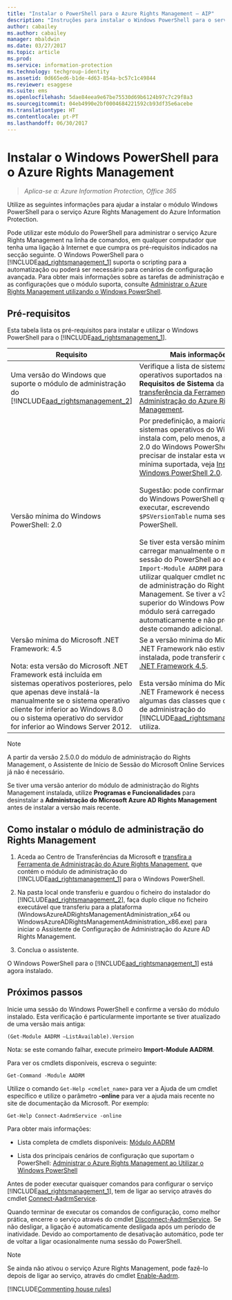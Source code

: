 ```yaml
---
title: "Instalar o PowerShell para o Azure Rights Management – AIP"
description: "Instruções para instalar o Windows PowerShell para o serviço Azure Rights Management do Azure Information Protection. O nome deste módulo é AADRM."
author: cabailey
ms.author: cabailey
manager: mbaldwin
ms.date: 03/27/2017
ms.topic: article
ms.prod: 
ms.service: information-protection
ms.technology: techgroup-identity
ms.assetid: 0d665ed6-b1de-4d63-854a-bc57c1c49844
ms.reviewer: esaggese
ms.suite: ems
ms.openlocfilehash: 5dae84eea9e67be75530d69b6124b97c7c29f8a3
ms.sourcegitcommit: 04eb4990e2bf0004684221592cb93df35e6acebe
ms.translationtype: HT
ms.contentlocale: pt-PT
ms.lasthandoff: 06/30/2017
---
```

# <a name="installing-windows-powershell-for-azure-rights-management"></a>Instalar o Windows PowerShell para o Azure Rights Management

>*Aplica-se a: Azure Information Protection, Office 365*

Utilize as seguintes informações para ajudar a instalar o módulo Windows PowerShell para o serviço Azure Rights Management do Azure Information Protection.

Pode utilizar este módulo do PowerShell para administrar o serviço Azure Rights Management na linha de comandos, em qualquer computador que tenha uma ligação à Internet e que cumpra os pré-requisitos indicados na secção seguinte. O Windows PowerShell para o [!INCLUDE[aad_rightsmanagement_1](../includes/aad_rightsmanagement_1_md.md)] suporta o scripting para a automatização ou poderá ser necessário para cenários de configuração avançada. Para obter mais informações sobre as tarefas de administração e as configurações que o módulo suporta, consulte [Administrar o Azure Rights Management utilizando o Windows PowerShell](administer-powershell.md).

## <a name="prerequisites"></a>Pré-requisitos
Esta tabela lista os pré-requisitos para instalar e utilizar o Windows PowerShell para o [!INCLUDE[aad_rightsmanagement_1](../includes/aad_rightsmanagement_1_md.md)].

|Requisito|Mais informações|
|---------------|--------------------|
|Uma versão do Windows que suporte o módulo de administração do [!INCLUDE[aad_rightsmanagement_2](../includes/aad_rightsmanagement_2_md.md)]|Verifique a lista de sistemas operativos suportados na secção **Requisitos de Sistema** da [página de transferência da Ferramenta de Administração do Azure Rights Management](http://go.microsoft.com/fwlink/?LinkId=257721).|
|Versão mínima do Windows PowerShell: 2.0<br /><br /> |Por predefinição, a maioria dos sistemas operativos do Windows instala com, pelo menos, a versão 2.0 do Windows PowerShell. Se precisar de instalar esta versão mínima suportada, veja [Instalar o Windows PowerShell 2.0](https://msdn.microsoft.com/library/ff637750.aspx).<br /><br />Sugestão: pode confirmar a versão do Windows PowerShell que está a executar, escrevendo `$PSVersionTable` numa sessão do PowerShell. <br /><br /> Se tiver esta versão mínima, terá de carregar manualmente o módulo na sessão do PowerShell ao executar `Import-Module AADRM` para poder utilizar qualquer cmdlet no módulo de administração do Rights Management. Se tiver a v3 ou superior do Windows PowerShell, o módulo será carregado automaticamente e não precisará deste comando adicional.|
|Versão mínima do Microsoft .NET Framework: 4.5<br /><br />Nota: esta versão do Microsoft .NET Framework está incluída em sistemas operativos posteriores, pelo que apenas deve instalá-la manualmente se o sistema operativo cliente for inferior ao Windows 8.0 ou o sistema operativo do servidor for inferior ao Windows Server 2012.|Se a versão mínima do Microsoft .NET Framework não estiver já instalada, pode transferir o [Microsoft .NET Framework 4.5](http://www.microsoft.com/download/details.aspx?id=30653).<br /><br />Esta versão mínima do Microsoft .NET Framework é necessária para algumas das classes que o módulo de administração do [!INCLUDE[aad_rightsmanagement_2](../includes/aad_rightsmanagement_2_md.md)] utiliza.|

> [!NOTE]
> A partir da versão 2.5.0.0 do módulo de administração do Rights Management, o Assistente de Início de Sessão do Microsoft Online Services já não é necessário.
> 
> Se tiver uma versão anterior do módulo de administração do Rights Management instalada, utilize **Programas e Funcionalidades** para desinstalar a **Administração do Microsoft Azure AD Rights Management** antes de instalar a versão mais recente.


## <a name="how-to-install-the-rights-management-administration-module"></a>Como instalar o módulo de administração do Rights Management

1.  Aceda ao Centro de Transferências da Microsoft e [transfira a Ferramenta de Administração do Azure Rights Management](https://go.microsoft.com/fwlink/?LinkId=257721), que contém o módulo de administração do [!INCLUDE[aad_rightsmanagement_1](../includes/aad_rightsmanagement_1_md.md)] para o Windows PowerShell.

2.  Na pasta local onde transferiu e guardou o ficheiro do instalador do [!INCLUDE[aad_rightsmanagement_2](../includes/aad_rightsmanagement_2_md.md)], faça duplo clique no ficheiro executável que transferiu para a plataforma (WindowsAzureADRightsManagementAdministration_x64 ou WindowsAzureADRightsManagementAdministration_x86.exe) para iniciar o Assistente de Configuração de Administração do Azure AD Rights Management.

3.  Conclua o assistente.

O Windows PowerShell para o [!INCLUDE[aad_rightsmanagement_1](../includes/aad_rightsmanagement_1_md.md)] está agora instalado.

## <a name="next-steps"></a>Próximos passos
Inicie uma sessão do Windows PowerShell e confirme a versão do módulo instalado. Esta verificação é particularmente importante se tiver atualizado de uma versão mais antiga:

```
(Get-Module AADRM –ListAvailable).Version
```

Nota: se este comando falhar, execute primeiro **Import-Module AADRM**.

Para ver os cmdlets disponíveis, escreva o seguinte:

```
Get-Command -Module AADRM
```

Utilize o comando `Get-Help <cmdlet_name>` para ver a Ajuda de um cmdlet específico e utilize o parâmetro **-online** para ver a ajuda mais recente no site de documentação da Microsoft. Por exemplo:

```
Get-Help Connect-AadrmService -online
```


Para obter mais informações:

-   Lista completa de cmdlets disponíveis: [Módulo AADRM](/powershell/aadrm/vlatest/rightsmanagement)

-   Lista dos principais cenários de configuração que suportam o PowerShell: [Administrar o Azure Rights Management ao Utilizar o Windows PowerShell](administer-powershell.md)

Antes de poder executar quaisquer comandos para configurar o serviço [!INCLUDE[aad_rightsmanagement_1](../includes/aad_rightsmanagement_1_md.md)], tem de ligar ao serviço através do cmdlet [Connect-AadrmService](/powershell/aadrm/vlatest/connect-aadrmservice). 

Quando terminar de executar os comandos de configuração, como melhor prática, encerre o serviço através do cmdlet [Disconnect-AadrmService](/powershell/aadrm/vlatest/disconnect-aadrmservice). Se não desligar, a ligação é automaticamente desligada após um período de inatividade. Devido ao comportamento de desativação automático, pode ter de voltar a ligar ocasionalmente numa sessão do PowerShell. 

> [!NOTE]
> Se ainda não ativou o serviço Azure Rights Management, pode fazê-lo depois de ligar ao serviço, através do cmdlet [Enable-Aadrm](/powershell/aadrm/vlatest/enable-aadrm).


[!INCLUDE[Commenting house rules](../includes/houserules.md)]